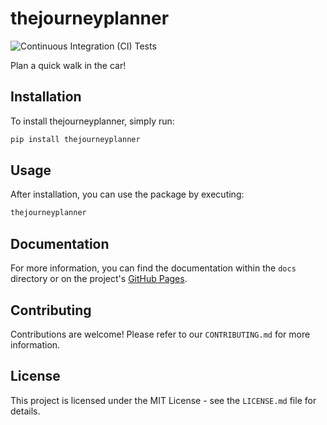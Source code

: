 # thejourneyplanner

![Continuous Integration (CI) Tests](https://github.com/unkokaeru/thejourneyplanner/actions/workflows/continuous_integration.yml/badge.svg)

Plan a quick walk in the car!

## Installation

To install thejourneyplanner, simply run:

```bash
pip install thejourneyplanner
```

## Usage

After installation, you can use the package by executing:

```bash
thejourneyplanner
```

## Documentation
For more information, you can find the documentation within the `docs` directory or on the project's [GitHub Pages](https://unkokaeru.github.io/thejourneyplanner/).

## Contributing

Contributions are welcome! Please refer to our `CONTRIBUTING.md` for more information.

## License

This project is licensed under the MIT License - see the `LICENSE.md` file for details.